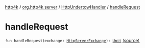 [http4k](../../index.md) / [org.http4k.server](../index.md) / [HttpUndertowHandler](index.md) / [handleRequest](./handle-request.md)

# handleRequest

`fun handleRequest(exchange: `[`HttpServerExchange`](http://undertow.io/javadoc/2.0.x/io/undertow/server/HttpServerExchange.html)`): `[`Unit`](https://kotlinlang.org/api/latest/jvm/stdlib/kotlin/-unit/index.html) [(source)](https://github.com/http4k/http4k/blob/master/http4k-server-undertow/src/main/kotlin/org/http4k/server/Undertow.kt#L38)
